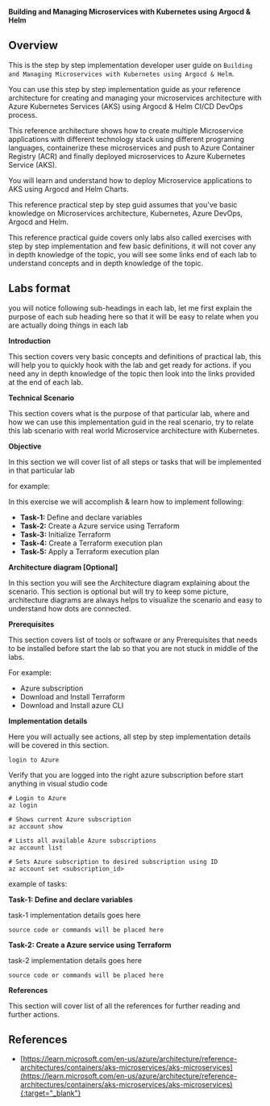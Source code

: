 
**Building and Managing Microservices with Kubernetes using Argocd & Helm**

## Overview

This is the step by step implementation developer user guide on `Building and Managing Microservices with Kubernetes using Argocd & Helm`.

You can use this step by step implementation guide as your reference architecture for creating and managing your microservices architecture with Azure Kubernetes Services (AKS) using Argocd & Helm CI/CD DevOps process.

This reference architecture shows how to create multiple Microservice applications with different technology stack using different programing languages, containerize these microservices and push to Azure Container Registry (ACR) and finally deployed microservices to Azure Kubernetes Service (AKS).

You will learn and understand how to deploy Microservice applications to AKS using Argocd and Helm Charts.

This reference practical step by step guid assumes that you've basic knowledge on Microservices architecture, Kubernetes, Azure DevOps, Argocd and Helm.

This reference practical guide covers only labs also called exercises with step by step implementation and few basic definitions, it will not cover any in depth knowledge of the topic, you will see some links end of each lab to understand concepts and in depth knowledge of the topic.

## Labs format

you will notice following sub-headings in each lab, let me first explain the purpose of each sub heading here so that it will be easy to relate when you are actually doing things in each lab

**Introduction**

This section covers very basic concepts and definitions of practical lab, this will help you to quickly hook with the lab and get ready for actions. if you need any in depth knowledge of the topic then look into the links provided at the end of each lab.   

**Technical Scenario**

This section covers what is the purpose of that particular lab, where and how we can use this implementation guid in the real scenario, try to relate this lab scenario with real world Microservice architecture with Kubernetes.
 
**Objective**

In this section we will cover list of all steps or tasks that will be implemented in that particular lab

for example:

In this exercise we will accomplish & learn how to implement following:


- **Task-1:** Define and declare variables
- **Task-2:** Create a Azure service using Terraform
- **Task-3:** Initialize Terraform
- **Task-4:** Create a Terraform execution plan
- **Task-5:** Apply a Terraform execution plan

**Architecture diagram [Optional]**

In this section you will see the Architecture diagram explaining about the scenario. This section is optional but will try to keep some picture, architecture diagrams are always helps to visualize the scenario and easy to understand how dots are connected. 

**Prerequisites**

This section covers list of tools or software or any Prerequisites that needs to be installed before start the lab so that you are not stuck in middle of the labs.

For example:

- Azure subscription
- Download and Install Terraform
- Download and Install azure CLI

**Implementation details**

Here you will actually see actions, all step by step implementation details will be covered in this section.

`login to Azure`

Verify that you are logged into the right azure subscription before start anything in visual studio code

```
# Login to Azure
az login 

# Shows current Azure subscription
az account show

# Lists all available Azure subscriptions
az account list

# Sets Azure subscription to desired subscription using ID
az account set <subscription_id>
```
example of tasks:

**Task-1: Define and declare variables**

task-1 implementation details goes here

```
source code or commands will be placed here
```

**Task-2: Create a Azure service using Terraform**

task-2 implementation details goes here

```
source code or commands will be placed here
```

**References**

This section will cover list of all the references for further reading and further actions.

## References

- [https://learn.microsoft.com/en-us/azure/architecture/reference-architectures/containers/aks-microservices/aks-microservices](https://learn.microsoft.com/en-us/azure/architecture/reference-architectures/containers/aks-microservices/aks-microservices){:target="_blank"}